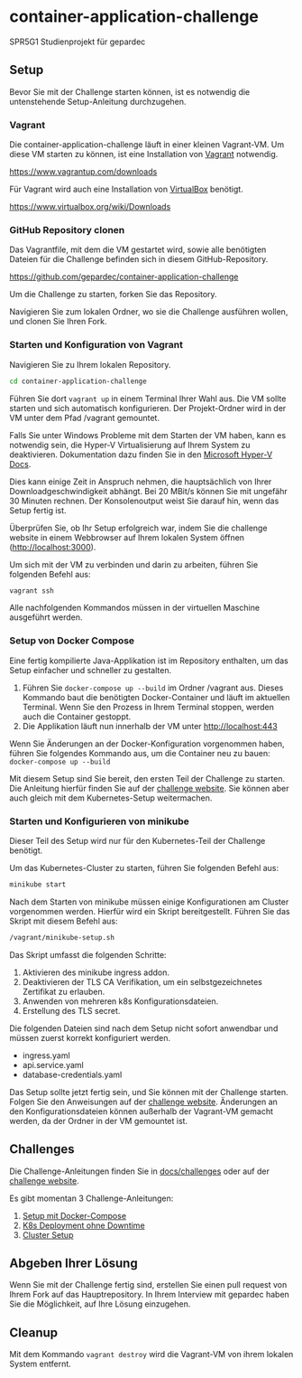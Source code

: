 # container-application-challenge
SPR5G1 Studienprojekt für gepardec

## Setup

Bevor Sie mit der Challenge starten können, ist es notwendig die untenstehende Setup-Anleitung durchzugehen.

### Vagrant

Die container-application-challenge läuft in einer kleinen Vagrant-VM. Um diese VM starten zu können, ist eine Installation von [Vagrant](https://www.vagrantup.com/downloads) notwendig.

<https://www.vagrantup.com/downloads>

Für Vagrant wird auch eine Installation von [VirtualBox](https://www.virtualbox.org/wiki/Downloads) benötigt.

<https://www.virtualbox.org/wiki/Downloads>

### GitHub Repository clonen

Das Vagrantfile, mit dem die VM gestartet wird, sowie alle benötigten Dateien für die Challenge befinden sich in diesem GitHub-Repository.

https://github.com/gepardec/container-application-challenge

Um die Challenge zu starten, forken Sie das Repository.

Navigieren Sie zum lokalen Ordner, wo sie die Challenge ausführen wollen, und clonen Sie Ihren Fork.

### Starten und Konfiguration von Vagrant

Navigieren Sie zu Ihrem lokalen Repository.

```bash
cd container-application-challenge
```

Führen Sie dort `vagrant up` in einem Terminal Ihrer Wahl aus. Die VM sollte starten und sich automatisch konfigurieren. Der Projekt-Ordner wird in der VM unter dem Pfad /vagrant gemountet.

Falls Sie unter Windows Probleme mit dem Starten der VM haben, kann es notwendig sein, die Hyper-V Virtualisierung auf Ihrem System zu deaktivieren. Dokumentation dazu finden Sie in den [Microsoft Hyper-V Docs](https://docs.microsoft.com/en-us/troubleshoot/windows-client/application-management/virtualization-apps-not-work-with-hyper-v).

Dies kann einige Zeit in Anspruch nehmen, die hauptsächlich von Ihrer Downloadgeschwindigkeit abhängt. Bei 20 MBit/s können Sie mit ungefähr 30 Minuten rechnen. Der Konsolenoutput weist Sie darauf hin, wenn das Setup fertig ist.

Überprüfen Sie, ob Ihr Setup erfolgreich war, indem Sie die challenge website in einem Webbrowser auf Ihrem lokalen System öffnen ([http://localhost:3000](http://localhost:3000)).

Um sich mit der VM zu verbinden und darin zu arbeiten, führen Sie folgenden Befehl aus:

```bash
vagrant ssh
```

Alle nachfolgenden Kommandos müssen in der virtuellen Maschine ausgeführt werden.

### Setup von Docker Compose

Eine fertig kompilierte Java-Applikation ist im Repository enthalten, um das Setup einfacher und schneller zu gestalten.

1. Führen Sie `docker-compose up --build` im Ordner /vagrant aus. Dieses Kommando baut die benötigten Docker-Container und läuft im aktuellen Terminal. Wenn Sie den Prozess in Ihrem Terminal stoppen, werden auch die Container gestoppt.
2. Die Applikation läuft nun innerhalb der VM unter [http://localhost:443](http://localhost:443)

Wenn Sie Änderungen an der Docker-Konfiguration vorgenommen haben, führen Sie folgendes Kommando aus, um die Container neu zu bauen:
`docker-compose up --build`

Mit diesem Setup sind Sie bereit, den ersten Teil der Challenge zu starten. Die Anleitung hierfür finden Sie auf der [challenge website](http://localhost:3000/compose-challenges-1.html).
Sie können aber auch gleich mit dem Kubernetes-Setup weitermachen.

### Starten und Konfigurieren von minikube

Dieser Teil des Setup wird nur für den Kubernetes-Teil der Challenge benötigt.

Um das Kubernetes-Cluster zu starten, führen Sie folgenden Befehl aus:

```bash
minikube start
```

Nach dem Starten von minikube müssen einige Konfigurationen am Cluster vorgenommen werden. Hierfür wird ein Skript bereitgestellt.
Führen Sie das Skript mit diesem Befehl aus:

```bash
/vagrant/minikube-setup.sh
```

Das Skript umfasst die folgenden Schritte:

1. Aktivieren des minikube ingress addon.
2. Deaktivieren der TLS CA Verifikation, um ein selbstgezeichnetes Zertifikat zu erlauben.
3. Anwenden von mehreren k8s Konfigurationsdateien.
4. Erstellung des TLS secret.

Die folgenden Dateien sind nach dem Setup nicht sofort anwendbar und müssen zuerst korrekt konfiguriert werden.

- ingress.yaml
- api.service.yaml
- database-credentials.yaml

Das Setup sollte jetzt fertig sein, und Sie können mit der Challenge starten.
Folgen Sie den Anweisungen auf der [challenge website](http://localhost:3000/).
Änderungen an den Konfigurationsdateien können außerhalb der Vagrant-VM gemacht werden, da der Ordner in der VM gemountet ist.

## Challenges

Die Challenge-Anleitungen finden Sie in [docs/challenges](docs/challenges) oder auf der [challenge website](http://localhost:3000/).

Es gibt momentan 3 Challenge-Anleitungen:

1. [Setup mit Docker-Compose](docs/challenges/1_Setup-Mit-Docker-Compose.md)
2. [K8s Deployment ohne Downtime](docs/challenges/2_K8s-Deployment-Ohne-Downtime.md)
3. [Cluster Setup](docs/challenges/3_Cluster-Setup.md)

## Abgeben Ihrer Lösung

Wenn Sie mit der Challenge fertig sind, erstellen Sie einen pull request von Ihrem Fork auf das Hauptrepository.
In Ihrem Interview mit gepardec haben Sie die Möglichkeit, auf Ihre Lösung einzugehen.

## Cleanup

Mit dem Kommando `vagrant destroy` wird die Vagrant-VM von ihrem lokalen System entfernt.